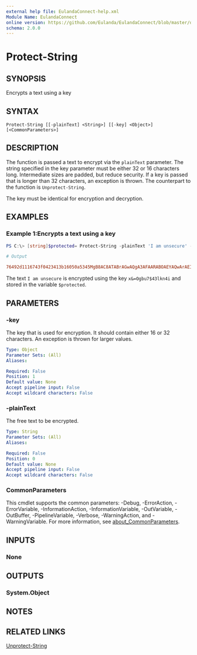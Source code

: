 ```yaml
---
external help file: EulandaConnect-help.xml
Module Name: EulandaConnect
online version: https://github.com/Eulanda/EulandaConnect/blob/master/docs/Protect-String.md
schema: 2.0.0
---
```


# Protect-String

## SYNOPSIS
Encrypts a text using a key

## SYNTAX

```
Protect-String [[-plainText] <String>] [[-key] <Object>] [<CommonParameters>]
```

## DESCRIPTION
The function is passed a text to encrypt via the `plainText` parameter. The string specified in the key parameter must be either 32 or 16 characters long. Intermediate sizes are padded, but reduce security. If a key is passed that is longer than 32 characters, an exception is thrown. The counterpart to the function is `Unprotect-String`.

The key must be identical for encryption and decryption.

## EXAMPLES

### Example 1:Encrypts a text using a key
```powershell
PS C:\> [string]$protected= Protect-String -plainText 'I am unsecure' -key 'x&=Ogbu7$43lkn4i'
```

```ini
# Output

76492d1116743f0423413b16050a5345MgB8AC8ATABrAGwAQgA3AFAARABOAEYAQwArAEIATABwAGEAagBGAFUAQQBUAHcAPQA9AHwAMAAyADEAZABhAGQAMQA1ADQAZgBiADQAZABiADMAOQA4AGMANQA1ADIANQA4ADIANgAyAGMAYgBmAGUANQBjAGEAMgAxADMAMAA3ADQAZQAyAGMAYQA0ADAAMgBjAGYAZQA3ADMAMgAyADgANQAwADcANwA3ADQANABmADEANgA=
```

The text `I am unsecure` is encrypted using the key `x&=Ogbu7$43lkn4i` and stored in the variable `$protected`.

## PARAMETERS

### -key
The key that is used for encryption. It should contain either 16 or 32 characters. An exception is thrown for larger values.

```yaml
Type: Object
Parameter Sets: (All)
Aliases:

Required: False
Position: 1
Default value: None
Accept pipeline input: False
Accept wildcard characters: False
```

### -plainText
The free text to be encrypted.

```yaml
Type: String
Parameter Sets: (All)
Aliases:

Required: False
Position: 0
Default value: None
Accept pipeline input: False
Accept wildcard characters: False
```

### CommonParameters
This cmdlet supports the common parameters: -Debug, -ErrorAction, -ErrorVariable, -InformationAction, -InformationVariable, -OutVariable, -OutBuffer, -PipelineVariable, -Verbose, -WarningAction, and -WarningVariable. For more information, see [about_CommonParameters](http://go.microsoft.com/fwlink/?LinkID=113216).

## INPUTS

### None

## OUTPUTS

### System.Object
## NOTES

## RELATED LINKS

[Unprotect-String](./Unprotect-String.md)
